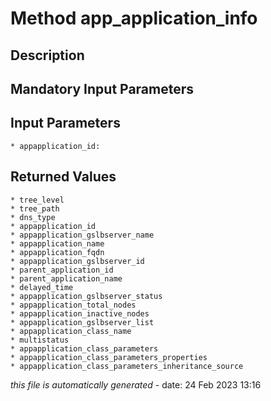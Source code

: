 # Method app_application_info

## Description
	

## Mandatory Input Parameters

## Input Parameters
	* appapplication_id:

## Returned Values
	* tree_level
	* tree_path
	* dns_type
	* appapplication_id
	* appapplication_gslbserver_name
	* appapplication_name
	* appapplication_fqdn
	* appapplication_gslbserver_id
	* parent_application_id
	* parent_application_name
	* delayed_time
	* appapplication_gslbserver_status
	* appapplication_total_nodes
	* appapplication_inactive_nodes
	* appapplication_gslbserver_list
	* appapplication_class_name
	* multistatus
	* appapplication_class_parameters
	* appapplication_class_parameters_properties
	* appapplication_class_parameters_inheritance_source


*this file is automatically generated* - date: 24 Feb 2023 13:16